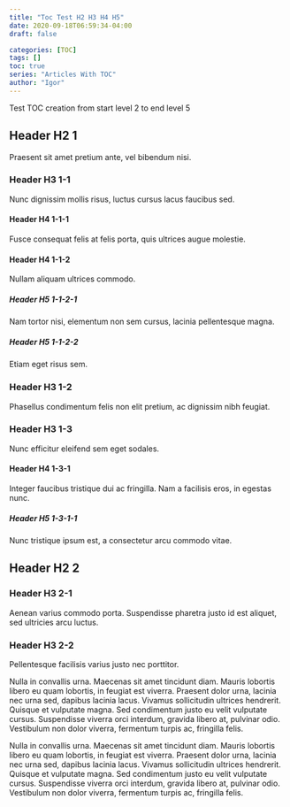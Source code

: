 ```yaml
---
title: "Toc Test H2 H3 H4 H5"
date: 2020-09-18T06:59:34-04:00
draft: false

categories: [TOC]
tags: []
toc: true
series: "Articles With TOC"
author: "Igor"
---
```


Test TOC creation from start level 2 to end level 5  

<!--more-->

## Header H2 1
Praesent sit amet pretium ante, vel bibendum nisi.
### Header H3 1-1
Nunc dignissim mollis risus, luctus cursus lacus faucibus sed.
#### Header H4 1-1-1
Fusce consequat felis at felis porta, quis ultrices augue molestie. 
#### Header H4 1-1-2  
Nullam aliquam ultrices commodo.  
##### Header H5 1-1-2-1
Nam tortor nisi, elementum non sem cursus, lacinia pellentesque magna. 
##### Header H5 1-1-2-2
Etiam eget risus sem.  
### Header H3 1-2
Phasellus condimentum felis non elit pretium, ac dignissim nibh feugiat. 
### Header H3 1-3
Nunc efficitur eleifend sem eget sodales. 
#### Header H4 1-3-1
Integer faucibus tristique dui ac fringilla. Nam a facilisis eros, in egestas nunc. 
##### Header H5 1-3-1-1
Nunc tristique ipsum est, a consectetur arcu commodo vitae. 

## Header H2 2
### Header H3 2-1
Aenean varius commodo porta. Suspendisse pharetra justo id est aliquet, sed ultricies arcu luctus. 
### Header H3 2-2
Pellentesque facilisis varius justo nec porttitor. 

Nulla in convallis urna. Maecenas sit amet tincidunt diam. Mauris lobortis libero eu quam lobortis, in feugiat est viverra. Praesent dolor urna, lacinia nec urna sed, dapibus lacinia lacus. Vivamus sollicitudin ultrices hendrerit. Quisque et vulputate magna. Sed condimentum justo eu velit vulputate cursus. Suspendisse viverra orci interdum, gravida libero at, pulvinar odio. Vestibulum non dolor viverra, fermentum turpis ac, fringilla felis.

Nulla in convallis urna. Maecenas sit amet tincidunt diam. Mauris lobortis libero eu quam lobortis, in feugiat est viverra. Praesent dolor urna, lacinia nec urna sed, dapibus lacinia lacus. Vivamus sollicitudin ultrices hendrerit. Quisque et vulputate magna. Sed condimentum justo eu velit vulputate cursus. Suspendisse viverra orci interdum, gravida libero at, pulvinar odio. Vestibulum non dolor viverra, fermentum turpis ac, fringilla felis.

